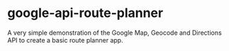 # google-api-route-planner
A very simple demonstration of the Google Map, Geocode and Directions API to create a basic route planner app.
